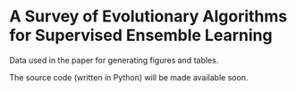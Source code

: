 # A Survey of Evolutionary Algorithms for Supervised Ensemble Learning

Data used in the paper for generating figures and tables.

The source code (written in Python) will be made available soon.